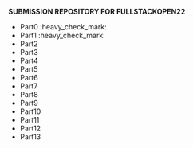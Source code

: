 <h> **SUBMISSION REPOSITORY FOR FULLSTACKOPEN22** </h>

<ul>
  <li>Part0 :heavy_check_mark:</li>
  <li>Part1 :heavy_check_mark:</li>
  <li>Part2</li>
  <li>Part3</li>
  <li>Part4</li>
  <li>Part5</li>
  <li>Part6</li>
  <li>Part7</li>
  <li>Part8</li>
  <li>Part9</li>
  <li>Part10</li>
  <li>Part11</li>
  <li>Part12</li>
  <li>Part13</li>
 
</ul>
